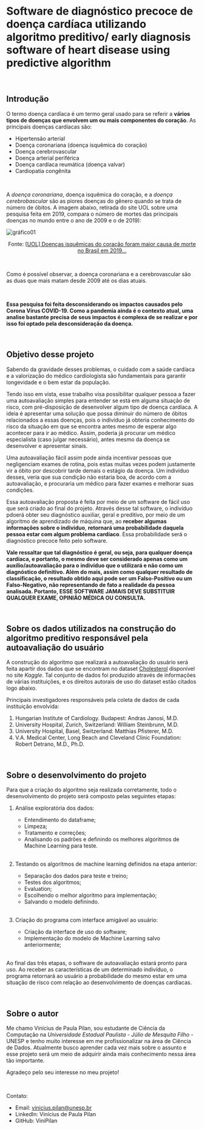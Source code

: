 # Software de diagnóstico precoce de doença cardíaca utilizando algoritmo preditivo/ early diagnosis software of heart disease using predictive algorithm

<br/>

## Introdução

O termo doença cardíaca é um termo geral usado para se referir a **vários tipos de doenças que envolvem um ou mais componentes do coração**. As principais doenças cardíacas são: 


<ul>
<li>Hipertensão arterial</li>
<li>Doença coronariana (doença isquêmica do coração)</li>
<li>Doença cerebrovascular</li>
<li>Doença arterial periférica</li>
<li>Doença cardíaca reumática (doença valvar)</li>
<li>Cardiopatia congênita</li>
</ul>

<br/>

A *doença coronariana*, doença isquêmica do coração, e a *doença cerebrobascular* são as piores doenças do gênero quando se trata de número de óbitos. A imagem abaixo, retirada do site UOL sobre uma pesquisa feita em 2019, compara o número de mortes das principais doenças no mundo entre o ano de 2009 e o de 2019):


![gráfico01](Imagens/gráfico01.png)

<p align=center>Fonte: <a href="https://www.uol.com.br/vivabem/noticias/redacao/2020/10/16/isquemia-cardiaca-foi-a-doenca-que-mais-matou-no-brasil-em-2019-diz-estudo.htm">[UOL] Doenças isquêmicas do coração foram maior causa de morte no Brasil em 2019...</a></p>


<br/>

Como é possível observar, a doença coronariana e a cerebrovascular são as duas que mais matam desde 2009 até os dias atuais.

<br/>

**Essa pesquisa foi feita desconsiderando os impactos causados pelo Corona Vírus COVID-19. Como a pandemia ainda é o contexto atual, uma analise bastante precisa de seus impactos é complexa de se realizar e por isso foi optado pela desconsideração da doença.**

<br/>


## Objetivo desse projeto


Sabendo da gravidade desses problemas, o cuidado com a saúde cardíaca e a valorização do médico cardiologista são fundamentais para garantir longevidade e o bem estar da população. 

Tendo isso em vista, esse trabalho visa possibilitar qualquer pessoa a fazer uma autoavaliação simples para entender se está em alguma situação de risco, com pré-disposição de desenvolver algum tipo de doença cardíaca. A ideia é apresentar uma solução que possa diminuir do número de óbitos relacionados a essas doenças, pois o indivíduo já obteria conhecimento do risco da situação em que se encontra antes mesmo de esperar algo acontecer para ir ao médico. Assim, poderia já procurar um médico especialista (caso julgar necessário), antes mesmo da doença se desenvolver e apresentar sinais. 

Uma autoavaliação fácil assim pode ainda incentivar pessoas que negligenciam exames de rotina, pois estas muitas vezes podem justamente vir a óbito por descobrir tarde demais o estágio da doença. Um indivíduo desses, veria que sua condição não estaria boa, de acordo com a autoavaliação, e procuraria um médico para fazer exames e melhorar suas condições.

Essa autoavaliação proposta é feita por meio de um software de fácil uso que será criado ao final do projeto. Através desse tal software, o indivíduo pdoerá obter seu diagnóstico auxiliar, geral e preditivo, por meio de um algoritmo de aprendizado de máquina que, ao **receber algumas informações sobre o indivíduo**, **retornará uma probabilidade daquela pessoa estar com algum problema cardíaco**. Essa probabilidade será o diagnóstico precoce feito pelo software.

**Vale ressaltar que tal diagnóstico é geral, ou seja, para qualquer doença cardíaca, e portanto, o mesmo deve ser considerado apenas como um auxílio/autoavaliação para o indivíduo que o utilizará e não como um diagnóstico definitivo. Além do mais, assim como qualquer resultado de classificação, o resultado obtido aqui pode ser um Falso-Positivo ou um Falso-Negativo, não representando de fato a realidade da pessoa analisada. Portanto, ESSE SOFTWARE JAMAIS DEVE SUBSTITUIR QUALQUER EXAME, OPINIÃO MÉDICA OU CONSULTA.**


<br/>

## Sobre os dados utilizados na construção do algoritmo preditivo responsável pela autoavaliação do usuário

A construção do algoritmo que realizará a autoavaliação do usuário será feita apartir dos dados que se encontram no dataset [Cholesterol](https://www.kaggle.com/mathurinache/cholesterol) disponível no site *Kaggle*. Tal conjunto de dados foi produzido através de informações de várias instituições, e os direitos autorais de uso do dataset estão citados logo abaixo.

Principais investigadores responsáveis pela coleta de dados de cada instituição envolvida:

1. Hungarian Institute of Cardiology. Budapest: Andras Janosi, M.D.
2. University Hospital, Zurich, Switzerland: William Steinbrunn, M.D.
3. University Hospital, Basel, Switzerland: Matthias Pfisterer, M.D.
4. V.A. Medical Center, Long Beach and Cleveland Clinic Foundation:
   Robert Detrano, M.D., Ph.D.


<br/>

## Sobre o desenvolvimento do projeto

Para que a criação do algoritmo seja realizada corretamente, todo o desenvolvimento do projeto será composto pelas seguintes etapas:
1. Análise exploratória dos dados:
    - Entendimento do dataframe;
    - Limpeza;
    - Tratamento e correções;
    - Analisando os padrões e definindo os melhores algoritmos de Machine Learning para teste.
    
    <br/>
    
2. Testando os algoritmos de machine learning definidos na etapa anterior:
    - Separação dos dados para teste e treino;
    - Testes dos algoritmos;
    - Evaluation;
    - Escolhendo o melhor algoritmo para implementação;
    - Salvando o modelo definindo.
    
    <br/>

3. Criação do programa com interface amigável ao usuário:
    - Criação da interface de uso do software;
    - Implementação do modelo de Machine Learning salvo anteriormente;
    
    <br/>

Ao final das três etapas, o software de autoavaliação estará pronto para uso. Ao receber as características de um determinado indivíduo, o programa retornará ao usuário a probabilidade do mesmo estar em uma situação de risco com relação ao desenvolvimento de doenças cardíacas.

<br/>

## Sobre o autor

Me chamo Vinícius de Paula Pilan, sou estudante de Ciência da Computação na *Universidade Estadual Paulista - Júlio de Mesquita Filho* - UNESP e tenho muito interesse em me profissionalizar na área de Ciência de Dados. Atualmente busco aprender cada vez mais sobre o assunto e esse projeto será um meio de adquirir ainda mais conhecimento nessa área tão importante.

Agradeço pelo seu interesse no meu projeto!

<br/>

Contato:
- Email: vinicius.pilan@unesp.br
- LinkedIn: Vinícius de Paula Pilan
- GitHub: ViniPilan
